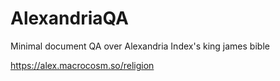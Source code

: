 # AlexandriaQA
Minimal document QA over Alexandria Index's king james bible

https://alex.macrocosm.so/religion
